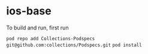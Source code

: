 ios-base
========

To build and run, first run

`pod repo add Collections-Podspecs git@github.com:collections/Podspecs.git`
`pod install`
